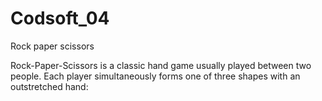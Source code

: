 # Codsoft_04
Rock paper scissors

Rock-Paper-Scissors is a classic hand game usually played between two people. Each player simultaneously forms one of three shapes with an outstretched hand:
